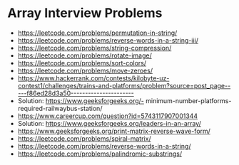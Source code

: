 # Array Interview Problems

- https://leetcode.com/problems/permutation-in-string/
- https://leetcode.com/problems/reverse-words-in-a-string-iii/
- https://leetcode.com/problems/string-compression/
- https://leetcode.com/problems/rotate-image/
- https://leetcode.com/problems/sort-colors/
- https://leetcode.com/problems/move-zeroes/
- https://www.hackerrank.com/contests/kilobyte-uz-contest1/challenges/trains-and-platforms/problem?source=post_page-----f86ed28d3a50----------------------
- Solution: https://www.geeksforgeeks.org/- minimum-number-platforms-required-railwaybus-station/
- https://www.careercup.com/question?id=5743117907001344
- Solution: https://www.geeksforgeeks.org/leaders-in-an-array/
- https://www.geeksforgeeks.org/print-matrix-reverse-wave-form/
- https://leetcode.com/problems/spiral-matrix/
- https://leetcode.com/problems/reverse-words-in-a-string/
- https://leetcode.com/problems/palindromic-substrings/